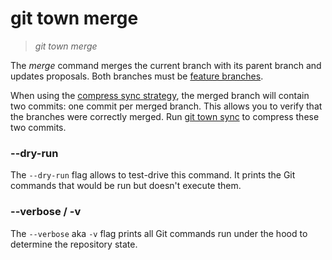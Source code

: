 # git town merge

> _git town merge_

The _merge_ command merges the current branch with its parent branch and updates
proposals. Both branches must be
[feature branches](../branch-types.md#feature-branches).

When using the
[compress sync strategy](../preferences/sync-feature-strategy.md#compress), the
merged branch will contain two commits: one commit per merged branch. This
allows you to verify that the branches were correctly merged. Run
[git town sync](sync.md) to compress these two commits.

### --dry-run

The `--dry-run` flag allows to test-drive this command. It prints the Git
commands that would be run but doesn't execute them.

### --verbose / -v

The `--verbose` aka `-v` flag prints all Git commands run under the hood to
determine the repository state.
